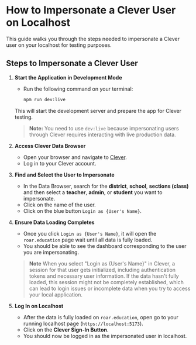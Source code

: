 # How to Impersonate a Clever User on Localhost

This guide walks you through the steps needed to impersonate a Clever user on your localhost for testing purposes.

## Steps to Impersonate a Clever User

1. **Start the Application in Development Mode**
   - Run the following command on your terminal:
     ```bash
     npm run dev:live
     ```
   This will start the development server and prepare the app for Clever testing.

   > **Note:** You need to use `dev:live` because impersonating users through Clever requires interacting with live production data.

2. **Access Clever Data Browser**
   - Open your browser and navigate to [Clever](https://apps.clever.com).
   - Log in to your Clever account.

3. **Find and Select the User to Impersonate**
   - In the Data Browser, search for the **district**, **school**, **sections (class)** and then select a **teacher**, **admin**, or **student** you want to impersonate.
   - Click on the name of the user.
   - Click on the blue button `Login as {User's Name}`.

4. **Ensure Data Loading Completes**
   - Once you click `Login as {User's Name}`, it will open the `roar.education` page wait until all data is fully loaded.
   - You should be able to see the dashboard corresponding to the user you are impersonating.

    > **Note** When you select "Login as {User's Name}" in Clever, a session for that user gets initialized, including authentication tokens and necessary user information. If the data hasn't fully loaded, this session might not be completely established, which can lead to login issues or incomplete data when you try to access your local application.

5. **Log In on Localhost**
   - After the data is fully loaded on `roar.education`, open go to your running localhost page (`https://localhost:5173`).
   - Click on the **Clever Sign-In Button**.
   - You should now be logged in as the impersonated user in localhost.